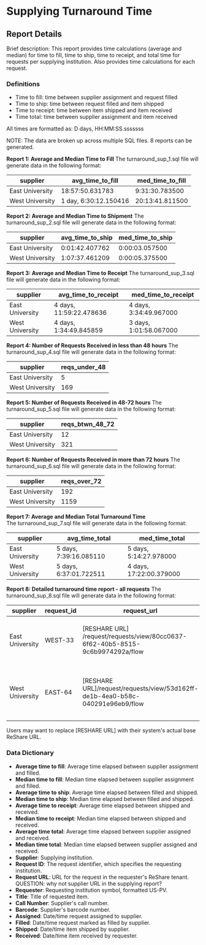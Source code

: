 # Supplying Turnaround Time

## Report Details

Brief description: This report provides time calculations (average and median) for time to fill, time to ship, time to receipt, and total time for requests per supplying institution.  Also provides time calculations for each request.

### Definitions

- Time to fill: time between supplier assignment and request filled 
- Time to ship: time between request filled and item shipped
- Time to receipt: time between item shipped and item received
- Time total: time between supplier assignment and item received 

All times are formatted as: D days, HH:MM:SS.sssssss

NOTE: The data are broken up across multiple SQL files.  8 reports can be generated.

**Report 1: Average and Median Time to Fill**
The turnaround_sup_1.sql file will generate data in the following format:

|supplier|avg\_time\_to\_fill|med\_time\_to\_fill|
|------------|------------|------------|
| East University | 18:57:50.631783 | 9:31:30.783500 |
| West University | 1 day, 6:30:12.150416 | 20:13:41.811500 |

**Report 2: Average and Median Time to Shipment**
The turnaround_sup_2.sql file will generate data in the following format:

|supplier|avg\_time\_to\_ship|med\_time\_to\_ship|
|------------|------------|------------|
| East University | 0:01:42.407762 | 0:00:03.057500 |
| West University | 1:07:37.461209 | 0:00:05.375500 |

**Report 3: Average and Median Time to Receipt**
The turnaround_sup_3.sql file will generate data in the following format:

|supplier|avg\_time\_to\_receipt|med\_time\_to\_receipt|
|------------|------------|------------|
| East University | 4 days, 11:59:22.478636 | 4 days, 3:34:49.967000 |
| West University | 4 days, 1:34:49.845859 | 3 days, 1:01:58.067000 |

**Report 4: Number of Requests Received in less than 48 hours**
The turnaround_sup_4.sql file will generate data in the following format:

|supplier|reqs\_under\_48|
|------------|------------|
| East University | 5 |
| West University | 169 |

**Report 5: Number of Requests Received in 48-72 hours**
The turnaround_sup_5.sql file will generate data in the following format:

|supplier|reqs\_btwn\_48\_72|
|------------|------------|
| East University | 12 |
| West University | 321 |

**Report 6: Number of Requests Received in more than 72 hours**
The turnaround_sup_6.sql file will generate data in the following format:

|supplier|reqs\_over\_72|
|------------|------------|
| East University | 192 |
| West University | 1159 |

**Report 7: Average and Median Total Turnaround Time**  
The turnaround_sup_7.sql file will generate data in the following format:

|supplier|avg\_time\_total|med\_time\_total|
|------------|------------|------------|
| East University | 5 days, 7:39:16.085110 | 5 days, 5:14:27.978000 |
| West University | 5 days, 6:37:01.722511 | 4 days, 17:22:00.379000 |

**Report 8: Detailed turnaround time report - all requests**
The turnaround_sup_8.sql file will generate data in the following format:

|supplier|request\_id|request\_url|requester|title|call\_number|barcode|assigned|filled|shipped|received|time\_to\_fill|time\_to\_ship|time\_to\_receipt|total\_time|
|--------|------------|------------|------------|-----------------|------------|------------|------------|------------|------------|------------|------------|------------|------------|------------|
| East University | WEST-33 |[RESHARE URL] /request/requests/view/80cc0637-6f62-40b5-8515-9c6b9974292a/flow | US-WESTU | Lot's wife : salt and the human condition | 612.015 T524 L | 33768005462919 | 2021-08-19 15:57:40.687000 |	2021-08-19 18:14:56.753000 | 2021-08-19 18:15:42.443000 | 2021-08-24 12:24:33.074000 | 	2:17:16.066000 | 2:18:01.756000	| 4 days, 20:26:52.387000 | 4 days, 20:26:52.387000 |
| West University | EAST-64 | [RESHARE URL]/request/requests/view/53d162ff-de1b-4ea0-b58c-040291e96eb9/flow | US-EASTU | Who speaks for Wales? : nation, culture, identity | 	DA722.W55 2003 | 39030031240262	| 2021-08-19 16:06:46.040000 | 2021-08-19 19:18:04.174000 |	2021-08-19 19:18:08.717000 | 2021-08-26 16:41:43.179000	| 3:11:18.134000 | 3:11:22.677000	 | 7 days, 0:34:57.139000 | 7 days, 0:34:57.139000 |

Users may want to replace [RESHARE URL] with their system's actual base ReShare URL.

### Data Dictionary ###
- **Average time to fill**: Average time elapsed between supplier assignment and filled.
- **Median time to fill**: Median time elapsed between supplier assignment and filled.
- **Average time to ship**: Average time elapsed between filled and shipped.
- **Median time to ship**: Median time elapsed between filled and shipped.
- **Average time to receipt**: Average time elapsed between shipped and received.
- **Median time to receipt**: Median time elapsed between shipped and received.
- **Average time total**: Average time elapsed between supplier assigned and received.
- **Median time total**: Median time elapsed between supplier assigned and received.
- **Supplier**: Supplying institution.
- **Request ID**: The request identifier, which specifies the requesting institution. 
- **Request URL**: URL for the request in the requester's ReShare tenant.  
	  QUESTION: why not supplier URL in the supplying report?
- **Requester**: Requesting institution symbol, formatted US-PV.
- **Title**: Title of requested item.
- **Call Number**: Supplier's call number.
- **Barcode**: Supplier's barcode number.
- **Assigned**: Date/time request assigned to supplier.
- **Filled**: Date/time request marked as filled by supplier.
- **Shipped**: Date/time item shipped by supplier.
- **Received**: Date/time item received by requester.
